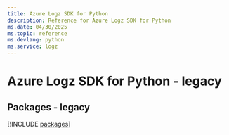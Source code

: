 ```yaml
---
title: Azure Logz SDK for Python
description: Reference for Azure Logz SDK for Python
ms.date: 04/30/2025
ms.topic: reference
ms.devlang: python
ms.service: logz
---
```

# Azure Logz SDK for Python - legacy
## Packages - legacy
[!INCLUDE [packages](logz-index.md)]